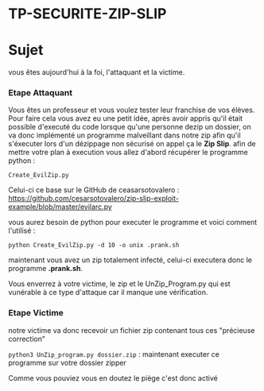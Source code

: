 # TP-SECURITE-ZIP-SLIP

# Sujet

vous êtes aujourd'hui à la foi, l'attaquant et la victime.

### Etape Attaquant

Vous êtes un professeur et vous voulez tester leur franchise de vos élèves.<br>
Pour faire cela vous avez eu une petit idée, après avoir appris qu'il était possible d'executé du code lorsque qu'une personne dezip un dossier, on va donc implémenté un programme malveillant dans notre zip afin qu'il s'éxecuter lors d'un dézippage non sécurisé on appel ça le <strong>Zip Slip</strong>.
afin de mettre votre plan à execution vous allez d'abord récupérer le programme python :

```
Create_EvilZip.py
```

Celui-ci ce base sur le GitHub de ceasarsotovalero :
https://github.com/cesarsotovalero/zip-slip-exploit-example/blob/master/evilarc.py

vous aurez besoin de python pour executer le programme et voici comment l'utilisé :
```
python Create_EvilZip.py -d 10 -o unix .prank.sh
```

maintenant vous avez un zip totalement infecté, celui-ci executera donc le programme <strong>.prank.sh</strong>.

Vous enverrez à votre victime, le zip et le UnZip_Program.py qui est vunérable à ce type d'attaque car il manque une vérification.
### Etape Victime

notre victime va donc recevoir un fichier zip contenant tous ces "précieuse correction"

`python3 UnZip_program.py dossier.zip` : maintenant executer ce programme sur votre dossier zipper<br>

Comme vous pouviez vous en doutez le piège c'est donc activé
